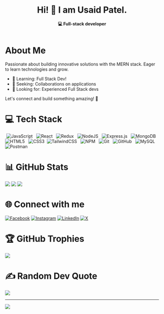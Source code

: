 <div align="center">
  <h1>Hi! 👋 I am Usaid Patel.</h1>
</div>

<div align="center">
  <b>💻 Full-stack developer</b>
</div>

<br>

# About Me

Passionate about building innovative solutions with the MERN stack. Eager to learn technologies and grow.

- 🌱 Learning: Full Stack Dev!
- 👯 Seeking: Collaborations on applications
- 🤝 Looking for: Experienced Full Stack devs 

Let's connect and build something amazing! 🚀

# 💻 Tech Stack

&nbsp;![JavaScript](https://img.shields.io/badge/javascript-%23323330.svg?style=flat&logo=javascript&logoColor=%23F7DF1E)
&nbsp; ![React](https://img.shields.io/badge/react-%2320232a.svg?style=flat&logo=react&logoColor=%2361DAFB)
&nbsp; ![Redux](https://img.shields.io/badge/redux-%23593d88.svg?style=flat&logo=redux&logoColor=white)
&nbsp; ![NodeJS](https://img.shields.io/badge/node.js-6DA55F?style=flat&logo=node.js&logoColor=white)
&nbsp; ![Express.js](https://img.shields.io/badge/express.js-%23404d59.svg?style=flat&logo=express&logoColor=%2361DAFB)
&nbsp; ![MongoDB](https://img.shields.io/badge/MongoDB-%234ea94b.svg?style=flat&logo=mongodb&logoColor=white)
&nbsp; ![HTML5](https://img.shields.io/badge/html5-%23E34F26.svg?style=flat&logo=html5&logoColor=white)
&nbsp; ![CSS3](https://img.shields.io/badge/css3-%231572B6.svg?style=flat&logo=css3&logoColor=white)
&nbsp;![TailwindCSS](https://img.shields.io/badge/tailwindcss-%2338B2AC.svg?style=flat&logo=tailwind-css&logoColor=white)
&nbsp; ![NPM](https://img.shields.io/badge/NPM-%23CB3837.svg?style=flat&logo=npm&logoColor=white)
&nbsp; ![Git](https://img.shields.io/badge/git-%23F05033.svg?style=flat&logo=git&logoColor=white)
&nbsp; ![GitHub](https://img.shields.io/badge/github-%23121011.svg?style=flat&logo=github&logoColor=white)
&nbsp; ![MySQL](https://img.shields.io/badge/mysql-4479A1.svg?style=flat&logo=mysql&logoColor=white)
&nbsp; ![Postman](https://img.shields.io/badge/Postman-FF6C37?style=flat&logo=postman&logoColor=white)

# 📊 GitHub Stats

![](https://github-readme-stats.vercel.app/api?username=usaidp&theme=dark&hide_border=false&include_all_commits=false&count_private=false)
![](https://github-readme-streak-stats.herokuapp.com/?user=usaidp&theme=dark&hide_border=false)
![](https://github-readme-stats.vercel.app/api/top-langs/?username=usaidp&theme=dark&hide_border=false&include_all_commits=false&count_private=false&layout=compact)

# 🌐 Connect with me

[![Facebook](https://img.shields.io/badge/Facebook-%231877F2.svg?logo=Facebook&logoColor=white)](https://facebook.com/usaid.patel.9)
[![Instagram](https://img.shields.io/badge/Instagram-%23E4405F.svg?logo=Instagram&logoColor=white)](https://instagram.com/usaidpatel)
[![LinkedIn](https://img.shields.io/badge/LinkedIn-%230077B5.svg?logo=linkedin&logoColor=white)](https://www.linkedin.com/in/usaid-patel-45b486156/)
[![X](https://img.shields.io/badge/X-black.svg?logo=X&logoColor=white)](https://x.com/@Usaidpatel77925)

# 🏆 GitHub Trophies

![](https://github-profile-trophy.vercel.app/?username=usaidp&theme=radical&no-frame=false&no-bg=true&margin-w=4)

# ✍️ Random Dev Quote

![](https://quotes-github-readme.vercel.app/api?type=horizontal&theme=radical)

---

[![](https://visitcount.itsvg.in/api?id=usaidp&icon=0&color=0)](https://visitcount.itsvg.in)
